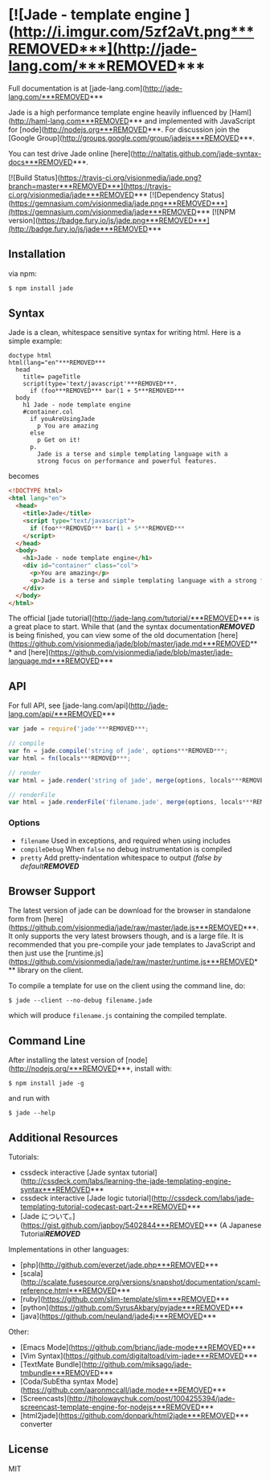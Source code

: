 # [![Jade - template engine ](http://i.imgur.com/5zf2aVt.png***REMOVED***](http://jade-lang.com/***REMOVED***

Full documentation is at [jade-lang.com](http://jade-lang.com/***REMOVED***

 Jade is a high performance template engine heavily influenced by [Haml](http://haml-lang.com***REMOVED***
 and implemented with JavaScript for [node](http://nodejs.org***REMOVED***. For discussion join the [Google Group](http://groups.google.com/group/jadejs***REMOVED***.

 You can test drive Jade online [here](http://naltatis.github.com/jade-syntax-docs***REMOVED***.

 [![Build Status](https://travis-ci.org/visionmedia/jade.png?branch=master***REMOVED***](https://travis-ci.org/visionmedia/jade***REMOVED***
 [![Dependency Status](https://gemnasium.com/visionmedia/jade.png***REMOVED***](https://gemnasium.com/visionmedia/jade***REMOVED***
 [![NPM version](https://badge.fury.io/js/jade.png***REMOVED***](http://badge.fury.io/js/jade***REMOVED***

## Installation

via npm:

```bash
$ npm install jade
```

## Syntax

Jade is a clean, whitespace sensitive syntax for writing html.  Here is a simple example:

```jade
doctype html
html(lang="en"***REMOVED***
  head
    title= pageTitle
    script(type='text/javascript'***REMOVED***.
      if (foo***REMOVED*** bar(1 + 5***REMOVED***
  body
    h1 Jade - node template engine
    #container.col
      if youAreUsingJade
        p You are amazing
      else
        p Get on it!
      p.
        Jade is a terse and simple templating language with a
        strong focus on performance and powerful features.
```

becomes


```html
<!DOCTYPE html>
<html lang="en">
  <head>
    <title>Jade</title>
    <script type="text/javascript">
      if (foo***REMOVED*** bar(1 + 5***REMOVED***
    </script>
  </head>
  <body>
    <h1>Jade - node template engine</h1>
    <div id="container" class="col">
      <p>You are amazing</p>
      <p>Jade is a terse and simple templating language with a strong focus on performance and powerful features.</p>
    </div>
  </body>
</html>
```

The official [jade tutorial](http://jade-lang.com/tutorial/***REMOVED*** is a great place to start.  While that (and the syntax documentation***REMOVED*** is being finished, you can view some of the old documentation [here](https://github.com/visionmedia/jade/blob/master/jade.md***REMOVED*** and [here](https://github.com/visionmedia/jade/blob/master/jade-language.md***REMOVED***

## API

For full API, see [jade-lang.com/api](http://jade-lang.com/api/***REMOVED***

```js
var jade = require('jade'***REMOVED***;

// compile
var fn = jade.compile('string of jade', options***REMOVED***;
var html = fn(locals***REMOVED***;

// render
var html = jade.render('string of jade', merge(options, locals***REMOVED******REMOVED***;

// renderFile
var html = jade.renderFile('filename.jade', merge(options, locals***REMOVED******REMOVED***;
```

### Options

 - `filename`  Used in exceptions, and required when using includes
 - `compileDebug`  When `false` no debug instrumentation is compiled
 - `pretty`    Add pretty-indentation whitespace to output _(false by default***REMOVED***_

## Browser Support

 The latest version of jade can be download for the browser in standalone form from [here](https://github.com/visionmedia/jade/raw/master/jade.js***REMOVED***.  It only supports the very latest browsers though, and is a large file.  It is recommended that you pre-compile your jade templates to JavaScript and then just use the [runtime.js](https://github.com/visionmedia/jade/raw/master/runtime.js***REMOVED*** library on the client.

 To compile a template for use on the client using the command line, do:

```console
$ jade --client --no-debug filename.jade
```

which will produce `filename.js` containing the compiled template.

## Command Line

After installing the latest version of [node](http://nodejs.org/***REMOVED***, install with:

```console
$ npm install jade -g
```

and run with

```console
$ jade --help
```

## Additional Resources

Tutorials:

  - cssdeck interactive [Jade syntax tutorial](http://cssdeck.com/labs/learning-the-jade-templating-engine-syntax***REMOVED***
  - cssdeck interactive [Jade logic tutorial](http://cssdeck.com/labs/jade-templating-tutorial-codecast-part-2***REMOVED***
  - [Jade について。](https://gist.github.com/japboy/5402844***REMOVED*** (A Japanese Tutorial***REMOVED***


Implementations in other languages:

  - [php](http://github.com/everzet/jade.php***REMOVED***
  - [scala](http://scalate.fusesource.org/versions/snapshot/documentation/scaml-reference.html***REMOVED***
  - [ruby](https://github.com/slim-template/slim***REMOVED***
  - [python](https://github.com/SyrusAkbary/pyjade***REMOVED***
  - [java](https://github.com/neuland/jade4j***REMOVED***

Other:

  - [Emacs Mode](https://github.com/brianc/jade-mode***REMOVED***
  - [Vim Syntax](https://github.com/digitaltoad/vim-jade***REMOVED***
  - [TextMate Bundle](http://github.com/miksago/jade-tmbundle***REMOVED***
  - [Coda/SubEtha syntax Mode](https://github.com/aaronmccall/jade.mode***REMOVED***
  - [Screencasts](http://tjholowaychuk.com/post/1004255394/jade-screencast-template-engine-for-nodejs***REMOVED***
  - [html2jade](https://github.com/donpark/html2jade***REMOVED*** converter

## License

MIT
